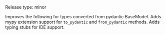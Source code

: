 Release type: minor

Improves the following for types converted from pydantic BaseModel.
Adds mypy extension support for `to_pydantic` and `from_pydantic` methods.
Adds typing stubs for IDE support.
